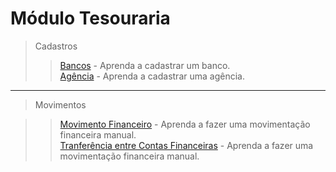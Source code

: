 # Módulo Tesouraria

> Cadastros
>>[Bancos](/modulos/tesouraria/cadastro/bancos.md) - Aprenda a cadastrar um banco.  
>>[Agência](/modulos/tesouraria/cadastro/agencia.md) - Aprenda a cadastrar uma agência.    
---

> Movimentos    
  
  
>>[Movimento Financeiro](/modulos/tesouraria/movimentos/movimento-financeiro.md) - Aprenda a fazer uma movimentação financeira manual.   
>>[Tranferência entre Contas Financeiras](/modulos/tesouraria/movimentos/transferencia-entre-contas-financeiras.md) - Aprenda a fazer uma movimentação financeira manual. 